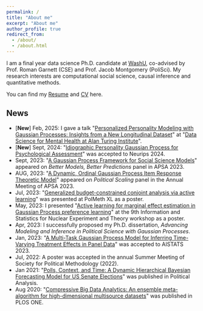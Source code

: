 ```yaml
---
permalink: /
title: "About me"
excerpt: "About me"
author_profile: true
redirect_from: 
  - /about/
  - /about.html
---
```


I am a final year data science Ph.D. candidate at [WashU](https://datasciences.wustl.edu/), co-advised by Prof. Roman Garnett (CSE) and Prof. Jacob Montgomery (PoliSci). My research interests are computational social science, causal inference and quantitative methods.

You can find my [Resume](https://yahoochen97.github.io/files/Resume_Yehu_Chen_Aug_2024.pdf) and [CV](https://yahoochen97.github.io/files/CV_Yehu_Chen_Dec_2024.pdf) here.                     

News
------
* [**New**] Feb, 2025: I gave a talk "[Personalized Personality Modeling with Gaussian Processes: Insights from a New Longitudinal Dataset](https://turing-ds4mh.github.io/meetings.html)" at "[Data Science for Mental Health at Alan Turing Institute](https://turing-ds4mh.github.io/index.html)".
* [**New**] Sept, 2024: "[Idiographic Personality Gaussian Process for Psychological Assessment](https://yahoochen97.github.io/files/IPGP_NIPS24_preprint.pdf)" was accepted to Neurips 2024.
* Sept, 2023: "[A Gaussian Process Framework for Social Science Models](https://convention2.allacademic.com/one/apsa/apsa23/index.php?cmd=Online+Program+View+Paper&selected_paper_id=2051921&PHPSESSID=6uvgpom82oog4qg0l62418bq0l)" appeared on *Better Models, Better Predictions* panel in APSA 2023. 
* AUG, 2023: "[A Dynamic, Ordinal Gaussian Process Item Response Theoretic Model](https://convention2.allacademic.com/one/apsa/apsa23/index.php?cmd=Online+Program+View+Paper&selected_paper_id=2057133&PHPSESSID=6uvgpom82oog4qg0l62418bq0l)" appeared on *Political Scaling* panel in the Annual Meeting of APSA 2023. 
* Jul, 2023: "[Generalized budget-constrained conjoint analysis via active learning](https://yahoochen97.github.io/talks/2023-07-talk-4)" was presented at PolMeth XL as a poster.
* May, 2023: I presented "[Active learning for marginal effect estimation in Gaussian Process preference learning](https://indico.cern.ch/event/1223721/sessions/468781/)" at the 9th Information and Statistics for Nuclear Experiment and Theory workshop as a poster.
* Apr, 2023: I successfully proposed my Ph.D. dissertation, *Advancing Modeling and Inference in Political Science with Gaussian Processes*.
* Jan, 2023: "[A Multi-Task Gaussian Process Model for Inferring Time-Varying Treatment Effects in Panel Data](https://proceedings.mlr.press/v206/chen23d.html)" was accepted to AISTATS 2023.
* Jul, 2022: A poster was accepted in the annual Summer Meeting of Society for Political Methodology (2022).
* Jan 2021: "[Polls, Context, and Time: A Dynamic Hierarchical Bayesian Forecasting Model for US Senate Elections](https://www.cambridge.org/core/journals/political-analysis/article/abs/polls-context-and-time-a-dynamic-hierarchical-bayesian-forecasting-model-for-us-senate-elections/1833074B3BEBC0E36912FBFF3437A974)" was published in Political Analysis.
* Aug 2020: "[Compressive Big Data Analytics: An ensemble meta-algorithm for high-dimensional multisource datasets](https://journals.plos.org/plosone/article?id=10.1371/journal.pone.0228520)" was published in PLOS ONE.

